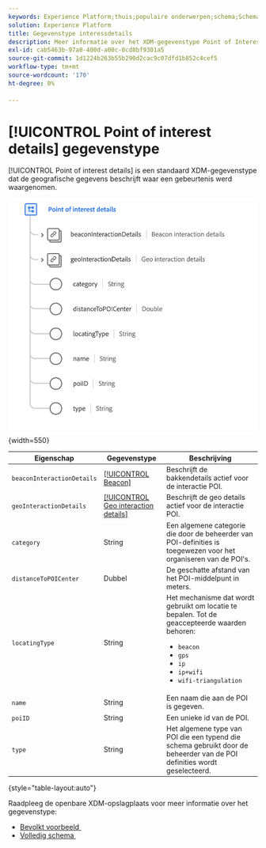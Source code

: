 ```yaml
---
keywords: Experience Platform;thuis;populaire onderwerpen;schema;Schema;XDM;velden;schema's;Schemas;poi;poi details;punt van belang;punt details;datatype;data-type;gegevenstype;
solution: Experience Platform
title: Gegevenstype interessdetails
description: Meer informatie over het XDM-gegevenstype Point of Interest Details.
exl-id: cab5463b-97a0-400d-a00c-0cd8bf9301a5
source-git-commit: 1d1224b263b55b290d2cac9c07dfd1b852c4cef5
workflow-type: tm+mt
source-wordcount: '170'
ht-degree: 0%

---
```


# [!UICONTROL Point of interest details] gegevenstype

[!UICONTROL Point of interest details] is een standaard XDM-gegevenstype dat de geografische gegevens beschrijft waar een gebeurtenis werd waargenomen.

![](../images/data-types/poi-details.png){width=550}

| Eigenschap | Gegevenstype | Beschrijving |
| --- | --- | --- |
| `beaconInteractionDetails` | [[!UICONTROL Beacon]](./beacon.md) | Beschrijft de bakkendetails actief voor de interactie POI. |
| `geoInteractionDetails` | [[!UICONTROL Geo interaction details]](./geo-interaction-details.md) | Beschrijft de geo details actief voor de interactie POI. |
| `category` | String | Een algemene categorie die door de beheerder van POI-definities is toegewezen voor het organiseren van de POI&#39;s. |
| `distanceToPOICenter` | Dubbel | De geschatte afstand van het POI-middelpunt in meters. |
| `locatingType` | String | Het mechanisme dat wordt gebruikt om locatie te bepalen. Tot de geaccepteerde waarden behoren: <ul><li>`beacon`</li><li>`gps`</li><li>`ip`</li><li>`ip+wifi`</li><li>`wifi-triangulation`</li></ul> |
| `name` | String | Een naam die aan de POI is gegeven. |
| `poiID` | String | Een unieke id van de POI. |
| `type` | String | Het algemene type van POI die een typend die schema gebruikt door de beheerder van de POI definities wordt geselecteerd. |

{style="table-layout:auto"}

Raadpleeg de openbare XDM-opslagplaats voor meer informatie over het gegevenstype:

* [&#x200B; Bevolkt voorbeeld &#x200B;](https://github.com/adobe/xdm/blob/master/components/datatypes/poi-detail.example.1.json)
* [&#x200B; Volledig schema &#x200B;](https://github.com/adobe/xdm/blob/master/components/datatypes/poi-detail.schema.json)
